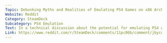 ```yaml
---
Topic: Debunking Myths and Realities of Emulating PS4 Games on x86 Architecture
Website: Reddit
Category: SteamDeck
Subcategory: PS4 Emulation
Text: In a technical discussion about the potential for emulating PS4 games on x86 architecture, users engage in a debate surrounding the challenges and possibilities of such emulation. One user points out that the PS4 uses x86_64 architecture, making traditional emulation unnecessary. They argue that compatibility layer-based solutions might not be as problematic as some believe, given the PS4's use of FreeBSD and OpenGL. Another user addresses the performance issues in "Bloodborne" on PS5, suggesting that it's more about the game's complex development history than poor optimization. They draw parallels to successful emulation efforts on the Xbox platform. Additionally, there is a clarification that "Dark Souls 3" doesn't run on the same engine as "Bloodborne," and the discussion delves into the potential for a sequel or remaster. The conversation highlights the technical intricacies of emulating games on different architectures and platforms.
Link: https://www.reddit.com/r/SteamDeck/comments/11pc06b/comment/jbycoxo/?context=3
---
```

